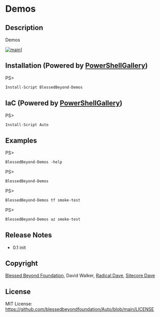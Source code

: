 # Demos
## Description
Demos

[![main](https://github.com/blessedbeyondfoundation/Auto/actions/workflows/main.yml/badge.svg)](https://github.com/blessedbeyondfoundation/Auto/actions)\]

## Installation (Powered by [PowerShellGallery](https://powershellgallery.com/packages/BlessedBeyond-Demos))
PS>
```ps
Install-Script BlessedBeyond-Demos
```

## IaC (Powered by [PowerShellGallery](https://powershellgallery.com/packages/Auto))
PS>
```ps
Install-Script Auto
```

## Examples
PS> 
```ps
BlessedBeyond-Demos -help
```

PS>
```ps
BlessedBeyond-Demos
```

PS>
```ps
BlessedBeyond-Demos tf smoke-test
```
PS>
```ps
BlessedBeyond-Demos az smoke-test
```

## Release Notes
- 0.1 init

## Copyright
[Blessed Beyond Foundation](https://github.com/blessedbeyondfoundation), David Walker, [Radical Dave](https://github.com/Radical-Dave), [Sitecore Dave](https://github.com/sitecoredave)

## License
MIT License: https://github.com/blessedbeyondfoundation/Auto/blob/main/LICENSE